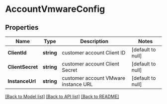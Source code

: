# AccountVmwareConfig

## Properties
Name | Type | Description | Notes
------------ | ------------- | ------------- | -------------
**ClientId** | **string** | customer account Client ID | [default to null]
**ClientSecret** | **string** | customer account Client Secret | [default to null]
**InstanceUrl** | **string** | customer account VMware instance URL | [default to null]

[[Back to Model list]](../README.md#documentation-for-models) [[Back to API list]](../README.md#documentation-for-api-endpoints) [[Back to README]](../README.md)

